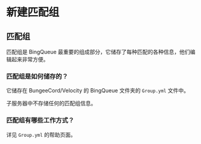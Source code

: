 # 新建匹配组

## 匹配组

匹配组是 BingQueue 最重要的组成部分，它储存了每种匹配的各种信息，他们编辑起来非常方便。

### 匹配组是如何储存的？

它储存在 BungeeCord/Velocity 的 BingQueue 文件夹的 `Group.yml` 文件中。

子服务器中不存储任何的匹配组信息。

### 匹配组有哪些工作方式？

详见 `Group.yml` 的帮助页面。
